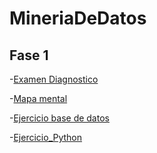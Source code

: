# MineriaDeDatos
## Fase 1

-[Examen Diagnostico](https://github.com/DanielaSalazarN/MineriaDeDatos/blob/main/Ex-Diagnostico_1855060.pdf)

-[Mapa mental](https://github.com/DanielaSalazarN/MineriaDeDatos/blob/main/MapaMental_1_1855060.pdf)

-[Ejercicio base de datos](https://github.com/AdrianaTrejo/Mineria-de-Datos/blob/main/Equipo_7-Ejerciciobasededatos.pdf)

-[Ejercicio_Python](https://github.com/DanielaSalazarN/MineriaDeDatos/blob/main/Ej_Python_1855060.ipynb)
